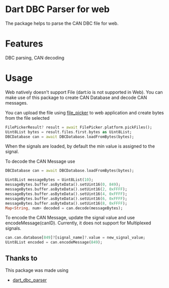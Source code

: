 # Dart DBC Parser for web

The package helps to parse the CAN DBC file for web.

# Features

DBC parsing, CAN decoding

# Usage

Web natively doesn't support File (dart:io is not supported in Web). You can make use of this package to create CAN Database and decode CAN messages.

You can upload the file using [file_picker](https://pub.dev/packages/file_picker) to web application and create bytes from the file selected

```dart
FilePickerResult? result = await FilePicker.platform.pickFiles();
Uint8List bytes = result.files.first.bytes as Uint8List;
DBCDatabase can = await DBCDatabase.loadFromBytes(bytes);
```

When the signals are loaded, by default the min value is assigned to the signal.

To decode the CAN Message use
```dart
DBCDatabase can = await DBCDatabase.loadFromBytes(bytes);

Uint8List messageBytes = Uint8List(10);
messageBytes.buffer.asByteData().setUint16(0, 849);
messageBytes.buffer.asByteData().setUint16(2, 0xFFFF);
messageBytes.buffer.asByteData().setUint16(4, 0xFFFF);
messageBytes.buffer.asByteData().setUint16(6, 0xFFFF);
messageBytes.buffer.asByteData().setUint16(8, 0xFFFF);
Map<String, num> decoded = can.decode(messageBytes);
```

To encode the CAN Message, update the signal value and use encodeMessage(canID).
Currently, it does not support for Multiplexed signals.
```dart
can.can.database[849]?[signal_name]?.value = new_signal_value;
Uint8List encoded = can.encodeMessage(849);
```

## Thanks to

This package was made using

- [dart_dbc_parser](https://pub.dev/packages/dart_dbc_parser)
